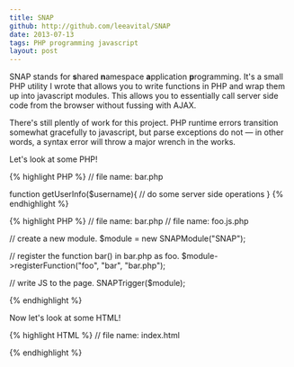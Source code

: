 ```yaml
---
title: SNAP
github: http://github.com/leeavital/SNAP
date: 2013-07-13
tags: PHP programming javascript
layout: post
---
```


 
SNAP stands for 
<b>s</b>hared <b>n</b>amespace <b>a</b>pplication 
<b>p</b>rogramming. It's a small PHP utility I wrote that allows
you to write functions in PHP and wrap them up into javascript modules.
This allows you to essentially call server side code from the browser
without fussing with AJAX.

There's still plently of work for this project. PHP runtime errors 
transition somewhat gracefully to javascript, but parse exceptions
do not &mdash; in other words, a syntax error will throw a major 
wrench in the works.



Let's look at some PHP!

{% highlight PHP %} 
// file name: bar.php

function getUserInfo($username){
   // do some server side operations
}
{% endhighlight %}


{% highlight PHP %} 
// file name: bar.php
// file name: foo.js.php

// create a new module.
$module = new SNAPModule("SNAP");


// register the function bar() in bar.php as foo.
$module->registerFunction("foo", "bar", "bar.php");


// write JS to the page.
SNAPTrigger($module);

{% endhighlight %}

Now let's look at some HTML!


{% highlight HTML %} 
// file name: index.html

<script type="text/javascript" src="foo.js.php"></script>
<script type="text/javascript">
  // this function was written in PHP.
  var something = SNAP.foo("some-user-name");
</script>
{% endhighlight %}
